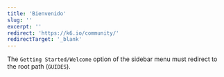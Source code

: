 ```yaml
---
title: 'Bienvenido'
slug: ''
excerpt: ''
redirect: 'https://k6.io/community/'
redirectTarget: '_blank'
---
```


The `Getting Started/Welcome` option of the sidebar menu must redirect to the root path (`GUIDES`).
